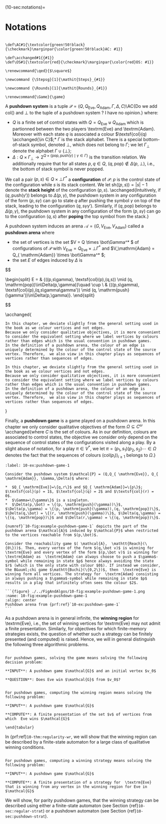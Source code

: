 (10-sec:notations)=
# Notations

```{math}

\def\AC#1{\textcolor{green!50!black}{\checkmark}\marginpar{\color{green!50!black}AC: #1}} 

\def\acchanged#1{{#1}}
\def\OS#1{\textcolor{red}{\checkmark}\marginpar{\color{red}OS: #1}}

\renewcommand{\qed}{$\square$}

\newcommand {\Stepsg}[1]{\mathit{Steps}_{#1}}

\newcommand {\Rounds}[1]{\mathit{Rounds}_{#1}}

\renewcommand{\Game}{\game}

```

A **pushdown system** is a tuple $\mathcal{P} = (Q,Q_{ \mathrm{Eve}}, Q_{ \mathrm{Adam}}, \Gamma,\Delta,C)$\AC{Do we add $\textsf{col}()$ and $\bot$ to the tuple of a pushdown system ? I have no opinion.} 
where:
 
*  $Q$ is a finite set of control states with $Q = Q_{ \mathrm{Eve}} \uplus Q_{ \mathrm{Adam}}$ which is partionned between the two players  \textrm{Eve} and  \textrm{Adam}. Moreover with each state $q$ is associated a colour $\textsf{col}(q) \acchanged{\in C}$;*  $\Gamma$ is the stack alphabet. There is a special bottom-of-stack symbol, denoted $\bot$, which does not belong to $\Gamma$; we let $\Gamma_\bot$ denote the alphabet $\Gamma \cup  \left\{ \bot \right\}$;
*  $\Delta:Q\times \Gamma_\bot\rightarrow 2^{Q\times\{ \mathrm{pop}, \mathrm{push}(\gamma)\mid \gamma\in\Gamma\}}$ is the transition relation. We additionally require that for all states $p,q\in Q$, $(q, \mathrm{pop})\notin\Delta(p,\bot)$, i.e., the bottom of stack symbol is never popped.

We call a pair $(p,s)\in Q \times \bot\Gamma^*$ a **configuration** of $\mathcal{P}$: $p$ is the control state of the configuration while $s$ is its stack content. We let $\mathrm{sh}((p,s))=|s|-1$ denote the **stack height** of the  configuration $(p,s)$. \acchanged{Intuitively, if $(q, \mathrm{push}(\gamma'))$ belongs to $\Delta(p,\gamma)$, the pushdown system
in any configuration of the form $(p,s\gamma)$ can go to state $q$ after pushing the symbol $\gamma$ on top of the stack, leading to the configuration $(q,s\gamma\gamma')$. Similarly, if $(q, \mathrm{pop})$ belongs to $\Delta(p,\gamma)$, the pushdown system
in any configuration of the form $(p,s\gamma)$ can go to the configuration $(q,s)$ after **poping** the top symbol from the stack.}

A pushdown system induces an arena $\mathcal{A} = (G, V_\mathrm{Eve}, V_\mathrm{Adam})$ called a **pushdown arena** where

*  the set of vertices is the set $V = Q \times \bot\Gamma^* $ of configurations of $\mathcal{P}$ with $V_\mathrm{Eve} = Q_{ \mathrm{Eve}} \times \bot\Gamma^*$ 
and $V_\mathrm{Adam} = Q_{ \mathrm{Adam}} \times \bot\Gamma^* $;
*  the set $E$ of edges induced by $\Delta$ is

$$

\begin{split}
E  = & \{((p,s\gamma),  \textsf{col}(p),(q,s)) \mid (q, \mathrm{pop})\in\Delta(p,\gamma)\}\quad \cup \\ 
&  \{((p,s\gamma),  \textsf{col}(p),(q,s\gamma\gamma')) \mid (q, \mathrm{push}(\gamma'))\in\Delta(p,\gamma)\}.
\end{split}

$$

\acchanged{

````{prf:remark} NEEDS TITLE AND LABEL 
In this chapter, we deviate slightly from the general setting used in the book as we colour vertices and not edges. 
Because we only consider qualitative objectives, it is more convenient to consider the equivalent setting where we label vertices by colours rather than edges which is the usual convention in pushdown games.  
In the definition of a pushdown arena, the colour of an edge is uniquely determined by the colour of the control state of the source vertex. Therefore,  we also view in this chapter plays as sequences of vertices rather than sequences of edges.

In this chapter, we deviate slightly from the general setting used in the book as we colour vertices and not edges. 
Because we only consider qualitative objectives, it is more convenient to consider the equivalent setting where we label vertices by colours rather than edges which is the usual convention in pushdown games.  
In the definition of a pushdown arena, the colour of an edge is uniquely determined by the colour of the control state of the source vertex. Therefore,  we also view in this chapter plays as sequences of vertices rather than sequences of edges.

````

}

Finally, a **pushdown game** is a game played on a pushdown arena. In this chapter we only consider qualitative objectives of the form $\Omega\subseteq C^\omega$ \acchanged{where $C$ is the set of colours. As in our definition, 
colours are associated to control states, the objective we consider only depend on the sequence of control states of the configurations visited along a play. By a slight abuse of notation, for a play $\pi \in V^*$, we let $\pi=(p_1,s_1)(p_2,s_2)\cdots \in \Omega$ denotes the fact that the sequences of colours $(  \textsf{col}(p_i))_{i\geq 1}$ belongs to $\Omega$.}

````{prf:example} NEEDS TITLE 10-ex:pushdown-game-1
:label: 10-ex:pushdown-game-1

Consider the pushdown system $\mathcal{P} = (Q,Q_{ \mathrm{Eve}}, Q_{ \mathrm{Adam}}, \Gamma,\Delta)$ where:

*  $Q_{ \mathrm{Eve}}=\{q,r\}$ and $Q_{ \mathrm{Adam}}=\{p\}$; $\textsf{col}(p) = 1$, $\textsf{col}(q) = 2$ and $\textsf{col}(r) = 0$.
*  $\Gamma=\{\gamma\}$ is a singleton.
*  $\Delta(p,\bot) = \{(p, \mathrm{push}(\gamma))\}$, $\Delta(p,\gamma) = \{(p, \mathrm{push}(\gamma)),(q, \mathrm{pop})\}$, $\Delta(q,\bot) = \{(r, \mathrm{push}(\gamma))\}$, $\Delta(q,\gamma) = \{(q, \mathrm{pop})\}$ and $\Delta(r,\gamma) = \{(q, \mathrm{pop})\}$.

{numref}`10-fig:example-pushdown-game-1` depicts the part of the pushdown arena $\mathcal{A}$ induced by $\mathcal{P}$ when restricted to the vertices reachable from $(p,\bot)$.

Consider the reachability game $( \mathcal{A},  \mathtt{Reach}(\{0\}))$. Then, every vertex of the form $(q,\bot v)$ is winning for  \textrm{Eve} and every vertex of the form $(p,\bot v)$ is winning for  \textrm{Adam} as  \textrm{Adam} can always choose to push a $\gamma$-symbol while remaining in state $p$ hence always avoiding the state $r$ (which is the only state with colour $0$). If instead we consider, the B&uuml;chi game $\mathtt{Buchi}(\{0,2\})$, then  \textrm{Eve} is winning form all vertices. The strategy for  \textrm{Adam} consisting in always pushing a $\gamma$-symbol while remaining in state $p$ results in a play that infinitely often sees the colour $2$.

```{figure} ./../FigAndAlgos/10-fig:example-pushdown-game-1.png
:name: 10-fig:example-pushdown-game-1
:align: center
Pushdown arena from {prf:ref}`10-ex:pushdown-game-1`
```

````

As a pushdown arena is in general infinite, the **winning region** for  \textrm{Eve}, i.e., the set of winning vertices for  \textrm{Eve} may not admit a finite presentation. Similarly, for objectives for which finite-memory strategies exists, the question of whether such a strategy can be finitely presented (and computed) is raised. Hence, we will in general distinguish the following three algorithmic problems.

```{admonition} Problem

For pushdown games, solving the game means solving the following decision problem:

**INPUT**: A pushdown game $\mathcal{G}$ and an initial vertex $v_0$

**QUESTION**: Does Eve win $\mathcal{G}$ from $v_0$?

```

```{admonition} Problem

For pushdown games, computing the winning region means solving the following problem:

**INPUT**: A pushdown game $\mathcal{G}$

**COMPUTE**: A finite presentation of the set $v$ of vertices from which  Eve wins $\mathcal{G}$

\end{tabular}

```

In {prf:ref}`10-thm:regularity-wr`, we will show that the winning region can be described by a finite-state automaton  for a large class of qualitative winning conditions.

```{admonition} Problem

For pushdown games, computing a winning strategy means solving the following problem:

**INPUT**: A pushdown game $\mathcal{G}$

**COMPUTE**: A finite presentation of a strategy for  \textrm{Eve} that is winning from any vertex in the winning region for Eve in $\mathcal{G}$

```

We will show, for parity pushdown games, that the winning strategy can be described using either a finite-state automaton (see Section {ref}`10-sec:regular-strat`) or a pushdown automaton (see Section {ref}`10-sec:pushdown-strat`).
